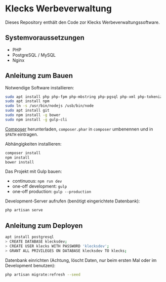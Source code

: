 Klecks Werbeverwaltung
======================

Dieses Repository enthält den Code zor Klecks Werbeverwaltungssoftware.

Systemvoraussetzungen
---------------------

* PHP
* PostgreSQL / MySQL
* Nginx

Anleitung zum Bauen
-------------------

Notwendige Software installieren:

```bash
sudo apt install php php-fpm php-mbstring php-pgsql php-xml php-tokenizer
sudo apt install npm
sudo ln -s /usr/bin/nodejs /usb/bin/node
sudo apt install git
sudo npm install -g bower
sudo npm install -g gulp-cli
```

[Composer](https://getcomposer.org/download/) herunterladen, `composer.phar` in `composer` umbenennen und in `$PATH` eintragen.

Abhängigkeiten installieren:

```bash
composer install
npm install
bower install
```

Das Projekt mit Gulp bauen:

* continuous: `npm run dev`
* one-off development: `gulp`
* one-off production: `gulp --production`


Development-Server aufrufen (benötigt eingerichtete Datenbank):

```bash
php artisan serve
```

Anleitung zum Deployen
----------------------

```bash
apt install postgresql
> CREATE DATABASE klecksdev;
> CREATE USER klecks WITH PASSWORD 'klecksdev';
> GRANT ALL PRIVILEGES ON DATABASE klecksdev TO klecks;
```

Datenbank einrichten (Achtung, löscht Daten, nur beim ersten Mal oder im Development benutzen):

```bash
php artisan migrate:refresh --seed
```

